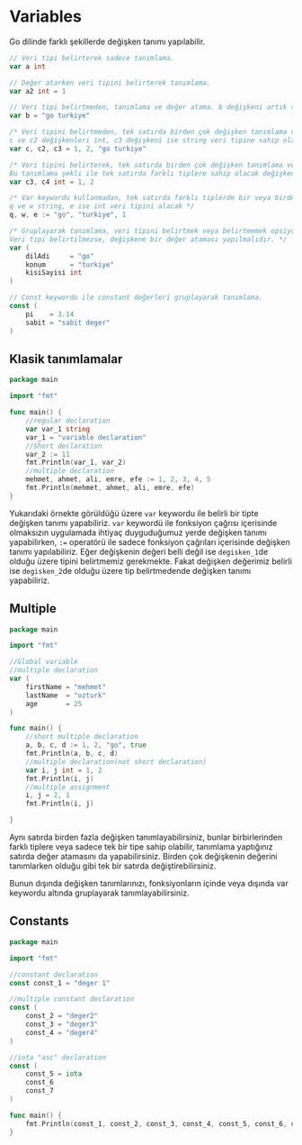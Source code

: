 # Variables
Go dilinde farklı şekillerde değişken tanımı yapılabilir.

```go
// Veri tipi belirterek sadece tanımlama.
var a int

// Değer atarken veri tipini belirterek tanımlama.
var a2 int = 1

// Veri tipi belirtmeden, tanımlama ve değer atama. b değişkeni artık string veri tipine sahiptir.
var b = "go turkiye"

/* Veri tipini belirtmeden, tek satırda birden çok değişken tanımlama ve değer atama. 
c ve c2 değişkenleri int, c3 değişkeni ise string veri tipine sahip olacak. */
var c, c2, c3 = 1, 2, "go turkiye"

/* Veri tipini belirterek, tek satırda birden çok değişken tanımlama ve değer atama.
Bu tanımlama şekli ile tek satırda farklı tiplere sahip olacak değişken tanımlaması yapamazsınız. */
var c3, c4 int = 1, 2

/* Var keywordu kullanmadan, tek satırda farklı tiplerde bir veya birden çok değişkeni tanımlayabilirsiniz. 
q ve w string, e ise int veri tipini alacak */
q, w, e := "go", "turkiye", 1

/* Gruplayarak tanımlama, veri tipini belirtmek veya belirtmemek opsiyoneldir.
Veri tipi belirtilmezse, değişkene bir değer ataması yapılmalıdır. */
var (
	dilAdi     = "go"
	konum      = "turkiye"
	kisiSayisi int
)

// Const keywordu ile constant değerleri gruplayarak tanımlama.
const (
	pi    = 3.14
	sabit = "sabit deger"
)
```

## Klasik tanımlamalar

```go
package main

import "fmt"

func main() {
	//regular declaration
	var var_1 string
	var_1 = "variable declaration"
	//Short declaration
	var_2 := 11
	fmt.Println(var_1, var_2)
	//multiple declaration
	mehmet, ahmet, ali, emre, efe := 1, 2, 3, 4, 5
	fmt.Println(mehmet, ahmet, ali, emre, efe)
}
```

Yukarıdaki örnekte görüldüğü üzere `var` keywordu ile belirli bir tipte değişken tanımı yapabiliriz.
`var` keywordü ile fonksiyon çağrısı içerisinde olmaksızın uygulamada ihtiyaç duyguduğumuz yerde değişken tanımı yapabilirken,
`:=` operatörü ile sadece fonksiyon çağrıları içerisinde değişken tanımı yapılabiliriz.
Eğer değişkenin değeri belli değil ise `degisken_1`de olduğu üzere tipini belirtmemiz gerekmekte.
Fakat değişken değerimiz belirli ise `degisken_2`de olduğu üzere tip belirtmedende değişken tanımı yapabiliriz.

## Multiple

```go
package main

import "fmt"

//Global variable
//multiple declaration
var (
	firstName = "mehmet"
	lastName  = "ozturk"
	age       = 25
)

func main() {
	//short multiple declaration
	a, b, c, d := 1, 2, "go", true
	fmt.Println(a, b, c, d)
	//multiple declaration(not short declaration)
	var i, j int = 1, 2
	fmt.Println(i, j)
	//multiple assignment
	i, j = 2, 1
	fmt.Println(i, j)

}
```

Aynı satırda birden fazla değişken tanımlayabilirsiniz, bunlar birbirlerinden farklı tiplere veya sadece tek bir tipe sahip olabilir, tanımlama yaptığınız satırda değer atamasını da yapabilirsiniz. Birden çok değişkenin değerini tanımlarken olduğu gibi tek bir satırda değiştirebilirsiniz.

Bunun dışında değişken tanımlarınızı, fonksiyonların içinde veya dışında var keywordu altında gruplayarak tanımlayabilirsiniz.

## Constants

```go
package main

import "fmt"

//constant declaration
const const_1 = "deger 1"

//multiple constant declaration
const (
	const_2 = "deger2"
	const_3 = "deger3"
	const_4 = "deger4"
)

//iota "asc" declaration
const (
	const_5 = iota
	const_6
	const_7
)

func main() {
	fmt.Println(const_1, const_2, const_3, const_4, const_5, const_6, const_7)
}
```